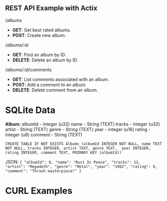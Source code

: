 ## REST API Example with Actix

/albums

 - **GET**: Get best rated albums.
 - **POST**: Create new album.

/albums/:id

 - **GET**: Find an album by ID.
 - **DELETE**: Delete an album by ID.

/albums/:id/comments

 - **GET**: List comments associated with an album.
 - **POST**: Add a comment to an album.
 - **DELETE**: Delete comment from an album.

# SQLite Data

**Album:**
    albumId      - integer (u32)
    name    - String  (TEXT)
    tracks  - integer (u32)
    artist  - String  (TEXT)
    genre   - String  (TEXT)
    year    - integer (u16)
    rating  - integer (u8)
    comment - String  (TEXT) 

`
CREATE TABLE IF NOT EXISTS Albums (albumId INTEGER NOT NULL, name TEXT NOT NULL, tracks INTEGER, artist TEXT, genre TEXT, 
    year INTEGER, rating INTEGER, comment TEXT, PRIMARY KEY (albumId))
`

JSON:
`
{
    "albumId": 0,
    "name": "Rust In Peace",
    "tracks": 12,
    "artist": "Megadeth",
    "genre": "Metal",
    "year": "1992",
    "rating": 9,
    "comment": "Thrash masterpiece!"
}
`
# CURL Examples



